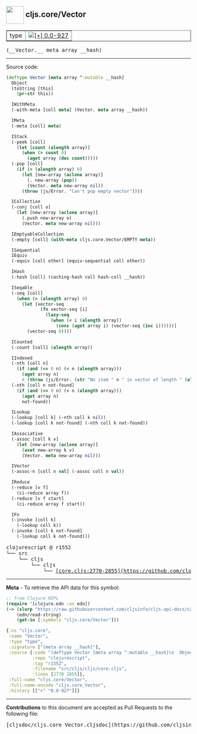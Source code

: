 ## <img width="48px" valign="middle" src="http://i.imgur.com/Hi20huC.png"> cljs.core/Vector

 <table border="1">
<tr>

<td>type</td>
<td><a href="https://github.com/cljsinfo/cljs-api-docs/tree/0.0-927"><img valign="middle" alt="[+] 0.0-927" src="https://img.shields.io/badge/+-0.0--927-lightgrey.svg"></a> </td>
</tr>
</table>

 <samp>
(__Vector.__ meta array __hash)<br>
</samp>

---





Source code:

```clj
(deftype Vector [meta array ^:mutable __hash]
  Object
  (toString [this]
    (pr-str this))

  IWithMeta
  (-with-meta [coll meta] (Vector. meta array __hash))

  IMeta
  (-meta [coll] meta)

  IStack
  (-peek [coll]
    (let [count (alength array)]
      (when (> count 0)
        (aget array (dec count)))))
  (-pop [coll]
    (if (> (alength array) 0)
      (let [new-array (aclone array)]
        (. new-array (pop))
        (Vector. meta new-array nil))
      (throw (js/Error. "Can't pop empty vector"))))

  ICollection
  (-conj [coll o]
    (let [new-array (aclone array)]
      (.push new-array o)
      (Vector. meta new-array nil)))

  IEmptyableCollection
  (-empty [coll] (with-meta cljs.core.Vector/EMPTY meta))

  ISequential
  IEquiv
  (-equiv [coll other] (equiv-sequential coll other))

  IHash
  (-hash [coll] (caching-hash coll hash-coll __hash))

  ISeqable
  (-seq [coll]
    (when (> (alength array) 0)
      (let [vector-seq
             (fn vector-seq [i]
               (lazy-seq
                 (when (< i (alength array))
                   (cons (aget array i) (vector-seq (inc i))))))]
        (vector-seq 0))))

  ICounted
  (-count [coll] (alength array))

  IIndexed
  (-nth [coll n]
    (if (and (<= 0 n) (< n (alength array)))
      (aget array n)
      #_(throw (js/Error. (str "No item " n " in vector of length " (alength array))))))
  (-nth [coll n not-found]
    (if (and (<= 0 n) (< n (alength array)))
      (aget array n)
      not-found))

  ILookup
  (-lookup [coll k] (-nth coll k nil))
  (-lookup [coll k not-found] (-nth coll k not-found))

  IAssociative
  (-assoc [coll k v]
    (let [new-array (aclone array)]
      (aset new-array k v)
      (Vector. meta new-array nil)))

  IVector
  (-assoc-n [coll n val] (-assoc coll n val))

  IReduce
  (-reduce [v f]
    (ci-reduce array f))
  (-reduce [v f start]
    (ci-reduce array f start))

  IFn
  (-invoke [coll k]
    (-lookup coll k))
  (-invoke [coll k not-found]
    (-lookup coll k not-found)))
```

 <pre>
clojurescript @ r1552
└── src
    └── cljs
        └── cljs
            └── <ins>[core.cljs:2770-2855](https://github.com/clojure/clojurescript/blob/r1552/src/cljs/cljs/core.cljs#L2770-L2855)</ins>
</pre>


---

__Meta__ - To retrieve the API data for this symbol:

```clj
;; from Clojure REPL
(require '[clojure.edn :as edn])
(-> (slurp "https://raw.githubusercontent.com/cljsinfo/cljs-api-docs/catalog/cljs-api.edn")
    (edn/read-string)
    (get-in [:symbols "cljs.core/Vector"]))
```

```clj
{:ns "cljs.core",
 :name "Vector",
 :type "type",
 :signature ["[meta array __hash]"],
 :source {:code "(deftype Vector [meta array ^:mutable __hash]\n  Object\n  (toString [this]\n    (pr-str this))\n\n  IWithMeta\n  (-with-meta [coll meta] (Vector. meta array __hash))\n\n  IMeta\n  (-meta [coll] meta)\n\n  IStack\n  (-peek [coll]\n    (let [count (alength array)]\n      (when (> count 0)\n        (aget array (dec count)))))\n  (-pop [coll]\n    (if (> (alength array) 0)\n      (let [new-array (aclone array)]\n        (. new-array (pop))\n        (Vector. meta new-array nil))\n      (throw (js/Error. \"Can't pop empty vector\"))))\n\n  ICollection\n  (-conj [coll o]\n    (let [new-array (aclone array)]\n      (.push new-array o)\n      (Vector. meta new-array nil)))\n\n  IEmptyableCollection\n  (-empty [coll] (with-meta cljs.core.Vector/EMPTY meta))\n\n  ISequential\n  IEquiv\n  (-equiv [coll other] (equiv-sequential coll other))\n\n  IHash\n  (-hash [coll] (caching-hash coll hash-coll __hash))\n\n  ISeqable\n  (-seq [coll]\n    (when (> (alength array) 0)\n      (let [vector-seq\n             (fn vector-seq [i]\n               (lazy-seq\n                 (when (< i (alength array))\n                   (cons (aget array i) (vector-seq (inc i))))))]\n        (vector-seq 0))))\n\n  ICounted\n  (-count [coll] (alength array))\n\n  IIndexed\n  (-nth [coll n]\n    (if (and (<= 0 n) (< n (alength array)))\n      (aget array n)\n      #_(throw (js/Error. (str \"No item \" n \" in vector of length \" (alength array))))))\n  (-nth [coll n not-found]\n    (if (and (<= 0 n) (< n (alength array)))\n      (aget array n)\n      not-found))\n\n  ILookup\n  (-lookup [coll k] (-nth coll k nil))\n  (-lookup [coll k not-found] (-nth coll k not-found))\n\n  IAssociative\n  (-assoc [coll k v]\n    (let [new-array (aclone array)]\n      (aset new-array k v)\n      (Vector. meta new-array nil)))\n\n  IVector\n  (-assoc-n [coll n val] (-assoc coll n val))\n\n  IReduce\n  (-reduce [v f]\n    (ci-reduce array f))\n  (-reduce [v f start]\n    (ci-reduce array f start))\n\n  IFn\n  (-invoke [coll k]\n    (-lookup coll k))\n  (-invoke [coll k not-found]\n    (-lookup coll k not-found)))",
          :repo "clojurescript",
          :tag "r1552",
          :filename "src/cljs/cljs/core.cljs",
          :lines [2770 2855]},
 :full-name "cljs.core/Vector",
 :full-name-encode "cljs.core_Vector",
 :history [["+" "0.0-927"]]}

```

---

__Contributions__ to this document are accepted as Pull Requests to the following file:

 <pre>
[cljsdoc/cljs.core_Vector.cljsdoc](https://github.com/cljsinfo/cljs-api-docs/blob/master/cljsdoc/cljs.core_Vector.cljsdoc)
</pre>

